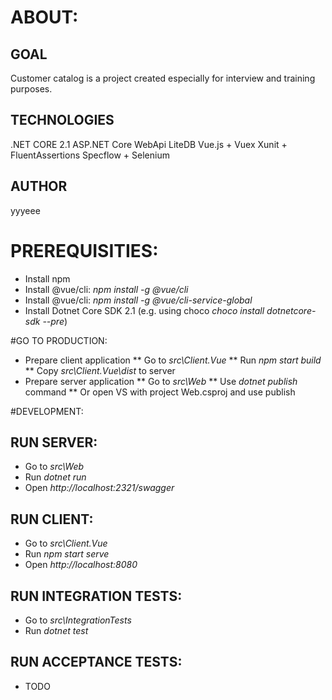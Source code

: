 # ABOUT:
## GOAL
Customer catalog is a project created especially for interview and training purposes. 

## TECHNOLOGIES
.NET CORE 2.1
ASP.NET Core WebApi
LiteDB
Vue.js + Vuex
Xunit + FluentAssertions
Specflow + Selenium

## AUTHOR
yyyeee

# PREREQUISITIES:
* Install npm
* Install @vue/cli: _npm install -g @vue/cli_
* Install @vue/cli: _npm install -g @vue/cli-service-global_
* Install Dotnet Core SDK 2.1 (e.g. using choco _choco install dotnetcore-sdk --pre_)

#GO TO PRODUCTION:
* Prepare client application
** Go to _src\Client.Vue_
** Run _npm start build_
** Copy _src\Client.Vue\dist_ to server
* Prepare server application
** Go to _src\Web_
** Use _dotnet publish_ command
** Or open VS with project Web.csproj and use publish

#DEVELOPMENT:

## RUN SERVER:
* Go to _src\Web_
* Run _dotnet run_
* Open _http://localhost:2321/swagger_

## RUN CLIENT:
* Go to _src\Client.Vue_
* Run _npm start serve_
* Open _http://localhost:8080_

## RUN INTEGRATION TESTS:
* Go to _src\IntegrationTests_
* Run _dotnet test_

## RUN ACCEPTANCE TESTS:
* TODO